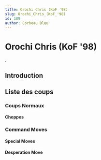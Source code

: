 ```yaml
---
title: Orochi Chris (KoF '98)
slug: Orochi_Chris_(KoF_'98)
id: 189
author: Corbeau Bleu
---
```


# Orochi Chris (KoF '98)

.

## Introduction

## Liste des coups

### Coups Normaux

#### Choppes

### Command Moves

#### Special Moves

#### Desperation Move
